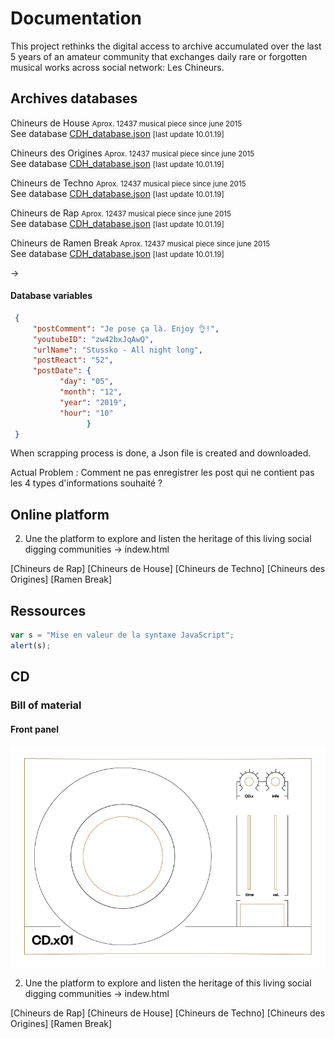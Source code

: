 # Documentation

This project rethinks the digital access to archive accumulated over the last 5 years of an amateur community that exchanges daily rare or forgotten musical works across social network: Les Chineurs.

## Archives databases

Chineurs de House <small>Aprox. 12437 musical piece since june 2015</small><br>
See database [CDH_database.json](https://www.facebook.com/groups/chineursdehouse/) <small>[last update 10.01.19]</small>

Chineurs des Origines <small>Aprox. 12437 musical piece since june 2015</small><br>
See database [CDH_database.json](https://www.facebook.com/groups/chineursdehouse/) <small>[last update 10.01.19]</small>

Chineurs de Techno <small>Aprox. 12437 musical piece since june 2015</small><br>
See database [CDH_database.json](https://www.facebook.com/groups/chineursdehouse/) <small>[last update 10.01.19]</small>

Chineurs de Rap <small>Aprox. 12437 musical piece since june 2015</small><br>
See database [CDH_database.json](https://www.facebook.com/groups/chineursdehouse/) <small>[last update 10.01.19]</small>

Chineurs de Ramen Break <small>Aprox. 12437 musical piece since june 2015</small><br>
See database [CDH_database.json](https://www.facebook.com/groups/chineursdehouse/) <small>[last update 10.01.19]</small>


&rarr;

#### Database variables

 ```json
  {
      "postComment": "Je pose ça là. Enjoy 👌!",
      "youtubeID": "zw42bxJqAwQ",
      "urlName": "Stussko - All night long",
      "postReact": "52",
      "postDate": {
            "day": "05",
            "month": "12",
            "year": "2019",
            "hour": "10"
                  }
  }
 ```

When scrapping process is done, a Json file is created and downloaded.

Actual Problem : Comment ne pas enregistrer les post qui ne contient pas les 4 types d'informations souhaité ? 


## Online platform


2. Une the platform to explore and listen the heritage of this living social digging communities 
-> indew.html

[Chineurs de Rap]
[Chineurs de House] 
[Chineurs de Techno]
[Chineurs des Origines]
[Ramen Break]

## Ressources

 ``` javascript
 var s = "Mise en valeur de la syntaxe JavaScript";
 alert(s);
 ```


## CD

### Bill of material

#### Front panel
![Mon image](Documentation_files/frontpanel.jpg)



2. Une the platform to explore and listen the heritage of this living social digging communities 
-> indew.html

[Chineurs de Rap]
[Chineurs de House] 
[Chineurs de Techno]
[Chineurs des Origines]
[Ramen Break]
